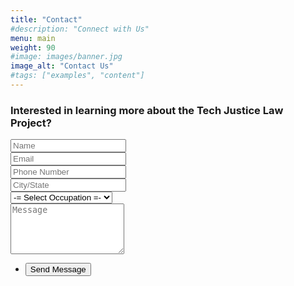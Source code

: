 ```yaml
---
title: "Contact"
#description: "Connect with Us"
menu: main
weight: 90
#image: images/banner.jpg
image_alt: "Contact Us"
#tags: ["examples", "content"]
---
```

### Interested in learning more about the Tech Justice Law Project? 

<section class="col-6 col-12-narrower">
    <form method="POST" action="#">
        <div class="row gtr-50">
            <div class="col-6 col-12-mobilep">
                <input type="text" name="name" id="name" placeholder="Name" />
            </div>
            <div class="col-6 col-12-mobilep">
                <input type="email" name="email" id="email" placeholder="Email" />
            </div>
            <div class="col-6 col-12-mobilep">
                <input type="text" name="phone" id="phone" placeholder="Phone Number" />
            </div>
            <div class="col-6 col-12-mobilep">
                <input type="text" name="location" id="location" placeholder="City/State" />
            </div>
            <div class="col-6 col-12-mobilep">
                <select name="occupation" id="occupation" placeholder="Occupation" size="1">
                  <option value="null">-= Select Occupation =-</option>
                  <option value="Advocate">Advocate</option>
                  <option value="AttorneyLitigator">Attorney/Litigator</option>
                  <option value="Legislator">Legislator</option>
                  <option value="Student">Student</option>
                  <option value="Other">Other (please explain)</option>
                </select>
            </div>
            <div class="col-12">
                <textarea name="message" id="message" placeholder="Message" rows="5"></textarea>
            </div>
            <div class="col-12">
                <ul class="actions">
                    <li><input type="submit" class="button alt" value="Send Message" />
                </ul>
            </div>
        </div>
    </form>
</section>